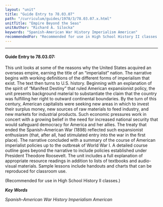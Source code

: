 ```yaml
---
layout: "unit"
title: "Guide Entry to 78.03.07"
path: "/curriculum/guides/1978/3/78.03.07.x.html"
unitTitle: "Empire Beyond the Seas"
unitAuthor: "Richard A. Silocka"
keywords: "Spanish-American War History Imperialism American"
recommendedFor: "Recommended for use in High School History II classes."
---
```

<body>
<hr/>
<h4>
Guide Entry to 78.03.07:
</h4>
This unit looks at some of the reasons why the United States acquired an overseas empire, earning the title of an “imperialist” nation.  The narrative begins with working definitions of the different forms of imperialism that exist.  The text then turns to U.S. history. Beginning with an explanation of the spirit of “Manifest Destiny” that ruled American expansionist policy, the unit presents background material to substantiate the claim that the country was fulfilling her right to outward continental boundaries.  By the turn of this century, American capitalists were seeking new areas in which to invest their surplus money, new sources of raw materials to feed industry, and new markets for industrial products.  Such economic pressures work in concert with a growing belief in the need for increased national security that would safeguard democracy for America and her allies. The treaty that ended the Spanish-American War (1898) reflected such expansionist enthusiasm (that, after all, had stimulated entry into the war in the first place).  The narrative concluded with a summary of the course of American imperialist policies up to the outbreak of World War I.  A detailed course outline goes beyond the narrative to include policies established under President Theodore Roosevelt.  The unit includes a full explanation of appropriate resource readings in addition to lists of textbooks and audio-visual materials.  Sample lessons include handouts and charts that can be reproduced for classroom use.
<p>
(Recommended for use in High School History II classes.)
</p>
<p>
<b>
<i>
Key Words
</i>
</b>
<br/>
</p>
<p>
<i>
Spanish-American War History Imperialism American
</i>
</p>
</body>
